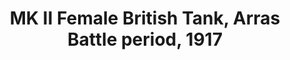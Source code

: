 ---
layout: product
title: "MK II Female British Tank, Arras Battle period, 1917      "
price: "1400" 
desc: "1/72 Maketa"
img_path: "/assets/img/MBLTD72006.webp"
brand: "MasterBox"
available: false
special_offer: false
new: false
soon: false
cat: "010000"
subcat: "015300"
subsubcat: "0N/A"
sifra: "MBLTD72006"
popular: false
spec: false
---